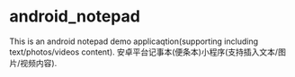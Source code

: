 # android_notepad
This is an android notepad demo applicaqtion(supporting including text/photos/videos content).
安卓平台记事本(便条本)小程序(支持插入文本/图片/视频内容).
